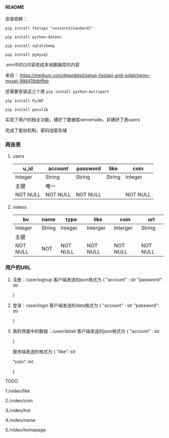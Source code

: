 #### README

安装依赖：

`pip install fastapi "uvicorn[standard]"`

`pip install python-dotenv`

`pip install sqlalchemy`

`pip install pymysql`



.env中的{}内容改成本地数据库的内容

来自：
https://medium.com/@iambkpl/setup-fastapi-and-sqlalchemy-mysql-986419dbffeb





还需要安装这三个库
`pip install python-multipart`

`pip install PyJWT`

`pip install passlib`

实现了用户的相关功能，建好了数据库serverside，并建好了表users

完成了鉴权机制，密码加密存储



### 两张表

1. users

   | u_id     | account  | password | like   | coin     |
   | -------- | -------- | -------- | ------ | -------- |
   | Integer  | String   | String   | String | Integer  |
   | 主键     | 唯一     |          |        |          |
   | NOT NULL | NOT NULL | NOT NULL |        | NOT NULL |

   

1. videos

   | bv       | name   | type     | like     | coin     | url      |
   | -------- | ------ | -------- | -------- | -------- | -------- |
   | Integer  | String | Integer  | Interger | Interger | String   |
   | 主键     |        |          |          |          |          |
   | NOT NULL | NOT    | NOT NULL | NOT NULL | NOT NULL | NOT NULL |

   



### 用户的URL

1. 注册：/user/signup
   客户端发送的json格式为
   {
   "account" :  str
   "password": str

   }

2. 登录：/user/login
   客户端发送的data格式为
   {
   "account" :  str
   "password": str

   }

3. 我的界面中的数据：/user/detail
   客户端发送的json格式为
   {
   "account" :  str

   }

   服务端发送的格式为
   {
   "like": str

   "coin": int

   }

TODO

1./video/like

2./video/coin

3./video/hot

4./video/name 

5./video/homepage 